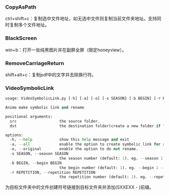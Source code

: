 ### CopyAsPath

ctrl+shift+c：复制选中文件地址，如无选中文件则复制当前文件夹地址。支持同时复制多个文件地址。

### BlackScreen

win+b：打开一张纯黑图片并在副屏全屏（限定honeyview）。

### RemoveCarriageReturn

shift+alt+c：复制pdf中的文字并去除换行符。

### VideoSymbolicLink

```python
usage: VideoSymbolicLink.py [-h] [-a] [-o] [-s SEASON] [-b BEGIN] [-r REPETITION] src dst

Anime make symbolic link and rename

positional arguments:
  src                   the source folder.
  dst                   the destination folder(create a new folder if folder is not exist.

options:
  -h, --help            show this help message and exit
  -a, --all             enable the option to create symbolic link for all file (default: copy when file size less then 100k).
  -o, --original        enable the option to do not rename.
  -s SEASON, --season SEASON
                        the season number (default: 1). eg. --season 1 --> S01
  -b BEGIN, --begin BEGIN
                        the begin number (default: 1). eg. --begin 1 --> E01, E02, E03...
  -r REPETITION, --repetition REPETITION
                        the repetition number (default: 1). eg. --repetition 2 --> E01, E01, E02...

```

为目标文件夹中的文件创建符号链接到目标文件夹并添加(SXXEXX - )前缀。
